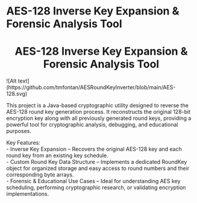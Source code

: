 # AES-128 Inverse Key Expansion & Forensic Analysis Tool
<h1 style="text-align: center;">AES-128 Inverse Key Expansion & Forensic Analysis Tool</h1>
![Alt text](https://github.com/tmfontan/AESRoundKeyInverter/blob/main/AES-128.svg)

This project is a Java-based cryptographic utility designed to reverse the AES-128 round key generation process. It reconstructs the original 128-bit encryption key along with all previously generated round keys, providing a powerful tool for cryptographic analysis, debugging, and educational purposes.

Key Features:
    <br>- Inverse Key Expansion – Recovers the original AES-128 key and each round key from an existing key schedule.
    <br>- Custom Round Key Data Structure – Implements a dedicated RoundKey object for organized storage and easy access to round numbers and their corresponding byte arrays.
    <br>- Forensic & Educational Use Cases – Ideal for understanding AES key scheduling, performing cryptographic research, or validating encryption implementations.

